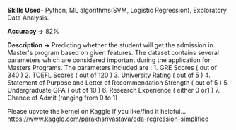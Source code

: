 **Skills Used**- Python, ML algorithms(SVM, Logistic Regression), Exploratory Data Analysis.

**Accuracy ->** 82%

**Description ->** Predicting whether the student will get the admission in Master's program based on given features. 
The dataset contains several parameters which are considered important during the application for Masters Programs. The parameters included are : 1. GRE Scores ( out of 340 ) 2. TOEFL Scores ( out of 120 ) 3. University Rating ( out of 5 ) 4. Statement of Purpose and Letter of Recommendation Strength ( out of 5 ) 5. Undergraduate GPA ( out of 10 ) 6. Research Experience ( either 0 or1 ) 7. Chance of Admit (ranging from 0 to 1)

Please upvote the kernel on Kaggle if you like/find it helpful...
https://www.kaggle.com/parakhsrivastava/eda-regression-simplified
